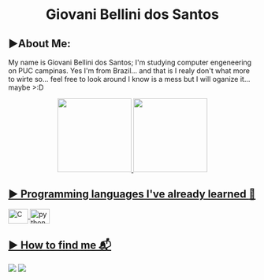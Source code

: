 <h1 align="center"> Giovani Bellini dos Santos  
 
## ▶️About Me:
My name is Giovani Bellini dos Santos;
I'm studying computer engeneering on PUC campinas. Yes I'm from Brazil...
and that is I realy don't what more to wirte so... feel free to look around I know is a mess but I will oganize it... maybe >:D

<div align="center">
  <a href="https://github.com/GolfBravoSierra">
  <img height="150em" src="https://github-readme-stats.vercel.app/api?username=Giovani BS&show_icons=true&theme=blue&include_all_commits=true&count_private=true"/>
  <img height="150em" src="https://github-readme-stats.vercel.app/api/top-langs/?username=GolfBravoSierra&layout=compact&langs_count=7&theme=blue"/>
</div>

## ▶️ Programming languages ​​I've already learned :floppy_disk:
<img align="center" alt="C" height="30" width="40" src="https://cdn.jsdelivr.net/gh/devicons/devicon/icons/c/c-original.svg">
<img align="center" alt="python" height="30" width="40" src="https://cdn.jsdelivr.net/gh/devicons/devicon/icons/python/python-original.svg">          
  
## ▶️ How to find me 📬
 <a href = "mailto:giovanibelliniemail@gmail.com"><img src="https://img.shields.io/badge/Gmail-D14836?style=for-the-badge&logo=gmail&logoColor=white" target="_blank"></a>
 <a href="https://www.linkedin.com/in/giovani-bellini-0937b524b" target="_blank"><img src="https://img.shields.io/badge/-LinkedIn-%230077B5?style=for-the-badge&logo=linkedin&logoColor=white" target="_blank"></a>
 
 
 

